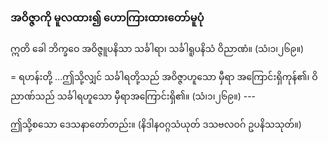 ### အဝိဇ္ဇာကို မူလထား၍ ဟောကြားထားတော်မူပုံ

ဣတိ ခေါ ဘိက္ခဝေ အဝိဇ္ဇူပနိသာ သင်္ခါရာ၊ သင်္ခါရူပနိသံ ဝိညာဏံ။ (သံ၊၁၊၂၆၉။)

= ရဟန်းတို့ ...ဤသို့လျှင် သင်္ခါရတို့သည် အဝိဇ္ဇာဟူသော မှီရာ အကြောင်းရှိကုန်၏၊ ဝိညာဏ်သည်
သင်္ခါရဟူသော မှီရာအကြောင်းရှိ၏။ (သံ၊၁၊၂၆၉။) ---

ဤသို့စသော ဒေသနာတော်တည်း။ (နိဒါနဝဂ္ဂသံယုတ် ဒသဗလဝဂ် ဥပနိသသုတ်။)
